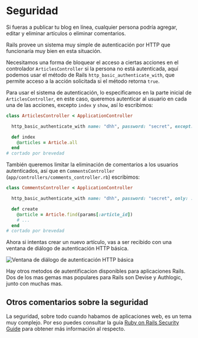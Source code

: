Seguridad
=========

Si fueras a publicar tu blog en línea, cualquier persona podría agregar, editar
y eliminar artículos o eliminar comentarios.

Rails provee un sistema muy simple de autenticación por HTTP que funcionaría muy
bien en esta situación.

Necesitamos una forma de bloquear el acceso a ciertas acciones en el controlador
`ArticlesController` si la persona no está autenticada, aquí podemos usar el método
de Rails `http_basic_authenticate_with`, que permite acceso a la acción
solicitada si el método retorna `true`.

Para usar el sistema de autenticación, lo especificamos en la parte inicial de
`ArticlesController`, en este caso, queremos autenticar al usuario en cada una de
las acciones, excepto `index` y `show`, así lo escribimos:

```ruby
class ArticlesController < ApplicationController

  http_basic_authenticate_with name: "dhh", password: "secret", except: [:index, :show]

  def index
    @articles = Article.all
  end
# cortado por brevedad
```

También queremos limitar la eliminación de comentarios a los usuarios autenticados, así
que en `CommentsController` (`app/controllers/comments_controller.rb`) escribimos:

```ruby
class CommentsController < ApplicationController

  http_basic_authenticate_with name: "dhh", password: "secret", only: :destroy

  def create
    @article = Article.find(params[:article_id])
    # ...
  end
# cortado por brevedad
```

Ahora si intentas crear un nuevo artículo, vas a ser recibido con una ventana
de diálogo de autenticación HTTP básica.

![Ventana de diálogo de autenticación HTTP básica](http://guides.rubyonrails.org/images/getting_started/challenge.png)

Hay otros metodos de autentificacion disponibles para aplicaciones Rails.
Dos de los mas gemas mas populares para Rails son Devise y Authlogic, junto con muchas mas.

Otros comentarios sobre la seguridad
------------------------------------

La seguridad, sobre todo cuando habamos de aplicaciones web, es un tema muy complejo.
Por eso puedes consultar la guía [Ruby on Rails Security Guide](http://guides.rubyonrails.org/security.html) para obtener más información al respecto.
